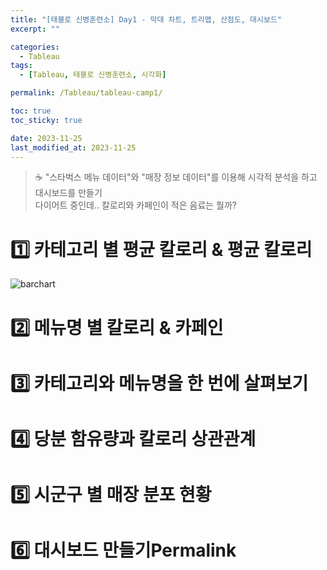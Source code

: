 ```yaml
---
title: "[태블로 신병훈련소] Day1 - 막대 차트, 트리맵, 산점도, 대시보드"
excerpt: ""

categories:
  - Tableau
tags:
  - [Tableau, 태블로 신병훈련소, 시각화]

permalink: /Tableau/tableau-camp1/

toc: true
toc_sticky: true

date: 2023-11-25
last_modified_at: 2023-11-25
---
```

> ☕ "스타벅스 메뉴 데이터"와 "매장 정보 데이터"를 이용해 시각적 분석을 하고 대시보드를 만들기\
> 다이어트 중인데.. 칼로리와 카페인이 적은 음료는 뭘까?

# 1️⃣ 카테고리 별 평균 칼로리 & 평균 칼로리
![barchart](https://prod-files-secure.s3.us-west-2.amazonaws.com/f68e3a6d-3a63-4b26-9a9a-e56ed633a73e/a64db232-00ee-4423-9e35-8ebc3acb83c8/Untitled.png)


# 2️⃣ 메뉴명 별 칼로리 & 카페인

# 3️⃣ 카테고리와 메뉴명을 한 번에 살펴보기

# 4️⃣ 당분 함유량과 칼로리 상관관계

# 5️⃣ 시군구 별 매장 분포 현황

# 6️⃣ 대시보드 만들기Permalink
